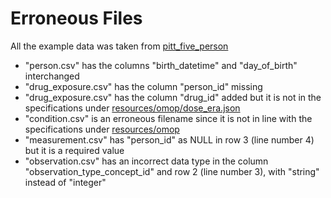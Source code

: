 # Erroneous Files

All the example data was taken from [pitt_five_person](https://github.com/all-of-us/curation/blob/develop/data_steward/test/test_data/pitt_five_person/)

 * "person.csv" has the columns "birth_datetime" and "day_of_birth" interchanged
 * "drug_exposure.csv" has the column "person_id" missing
 * "drug_exposure.csv" has the column "drug_id" added but it is not in the specifications under [resources/omop/dose_era.json](https://github.com/all-of-us/aou-ehr-file-check/tree/master/resources/omop/dose_era.json)
 * "condition.csv" is an erroneous filename since it is not in line with the specifications under [resources/omop](https://github.com/all-of-us/aou-ehr-file-check/tree/master/resources/omop)
 * "measurement.csv" has "person_id" as NULL in row 3 (line number 4) but it is a required value
 * "observation.csv" has an incorrect data type in the column "observation_type_concept_id" and row 2 (line number 3), with "string" instead of "integer"
